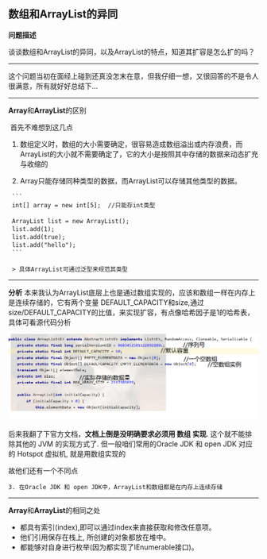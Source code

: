 ##  数组和ArrayList的异同

**问题描述**	 

​	谈谈数组和ArrayList的异同，以及ArrayList的特点，知道其扩容是怎么扩的吗？ 

---

这个问题当初在面经上碰到还真没怎末在意，但我仔细一想，又很回答的不是令人很满意，所有就好好总结下...

---

**Array**和**ArrayList**的区别

​	首先不难想到这几点

  1. 数组定义时，数组的大小需要确定，很容易造成数组溢出或内存浪费，而ArrayList的大小就不需要确定了，它的大小是按照其中存储的数据来动态扩充与收缩的 

  2.   Array只能存储同种类型的数据，而ArrayList可以存储其他类型的数据。  

     ```
     int[] array = new int[5];	//只能存int类型
     
     ArrayList list = new ArrayList();
     list.add(1);
     list.add(true);
     list.add("hello");
     ```

     > 具体ArrayList可通过泛型来规范其类型

---

**分析**	本来我认为ArrayList底层上也是通过数组实现的，应该和数组一样在内存上是连续存储的，它有两个变量 DEFAULT_CAPACITY和size,通过size/DEFAULT_CAPACITY的比值，来实现扩容，有点像哈希因子是1的哈希表，具体可看源代码分析

![1588659917203](Images/1588659917203.png)

后来我翻了下官方文档，**文档上倒是没明确要求必须用 数组 实现**. 这个就不能排除其他的 JVM 的实现方式了. 但一般咱们常用的Oracle JDK 和 open JDK 对应的 Hotspot 虚拟机, 就是用数组实现的

故他们还有一个不同点

	3. 在Oracle JDK 和 open JDK中，ArrayList和数组都是在内存上连续存储

---

**Array**和**ArrayList**的相同之处

- 都具有索引(index),即可以通过index来直接获取和修改任意项。
- 他们引用保存在栈上, 所创建的对象都放在堆中。
- 都能够对自身进行枚举(因为都实现了IEnumerable接口)。 





 